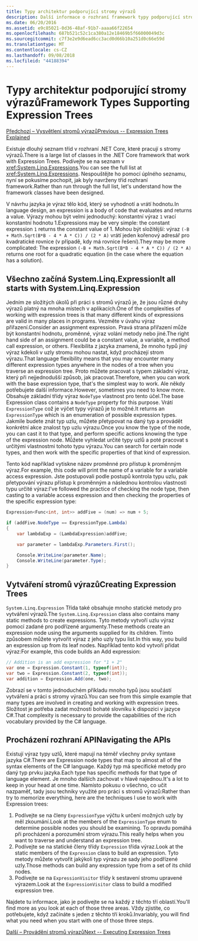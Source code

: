 ```yaml
---
title: Typy architektur podporující stromy výrazů
description: Další informace o rozhraní framework typy podporující stromy výrazů, vytváření stromů výrazů a techniky pro práci s strom výrazu rozhraní API.
ms.date: 06/20/2016
ms.assetid: e9c85021-0d36-48af-91b7-aaaa66f22654
ms.openlocfilehash: 687b521c52c1ca380a12e18469b5f66000049d3c
ms.sourcegitcommit: c7f3e2e9d6ead6cc3acd0d66b10a251d0c66e59d
ms.translationtype: MT
ms.contentlocale: cs-CZ
ms.lasthandoff: 09/08/2018
ms.locfileid: "44188394"
---
```

# <a name="framework-types-supporting-expression-trees"></a><span data-ttu-id="24d7d-103">Typy architektur podporující stromy výrazů</span><span class="sxs-lookup"><span data-stu-id="24d7d-103">Framework Types Supporting Expression Trees</span></span>

[<span data-ttu-id="24d7d-104">Předchozí – Vysvětlení stromů výrazů</span><span class="sxs-lookup"><span data-stu-id="24d7d-104">Previous -- Expression Trees Explained</span></span>](expression-trees-explained.md)

<span data-ttu-id="24d7d-105">Existuje dlouhý seznam tříd v rozhraní .NET Core, které pracují s stromy výrazů.</span><span class="sxs-lookup"><span data-stu-id="24d7d-105">There is a large list of classes in the .NET Core framework that work with Expression Trees.</span></span>
<span data-ttu-id="24d7d-106">Podívejte se na seznam v <xref:System.Linq.Expressions>.</span><span class="sxs-lookup"><span data-stu-id="24d7d-106">You can see the full list at <xref:System.Linq.Expressions>.</span></span>
<span data-ttu-id="24d7d-107">Nespouštějte ho pomocí úplného seznamu, nyní se pokusíme pochopit, jak byly navrženy tříd rozhraní framework.</span><span class="sxs-lookup"><span data-stu-id="24d7d-107">Rather than run through the full list, let's understand how the framework classes have been designed.</span></span>

<span data-ttu-id="24d7d-108">V návrhu jazyka je výraz tělo kód, který se vyhodnotí a vrátí hodnotu.</span><span class="sxs-lookup"><span data-stu-id="24d7d-108">In language design, an expression is a body of code that evaluates and returns a value.</span></span> <span data-ttu-id="24d7d-109">Výrazy mohou být velmi jednoduchý: konstantní výraz `1` vrací konstantní hodnotu 1.</span><span class="sxs-lookup"><span data-stu-id="24d7d-109">Expressions may be very simple: the constant expression `1` returns the constant value of 1.</span></span> <span data-ttu-id="24d7d-110">Mohou být složitější: výraz `(-B + Math.Sqrt(B*B - 4 * A * C)) / (2 * A)` vrátí jeden kořenový adresář pro kvadratické rovnice (v případě, kdy má rovnice řešení).</span><span class="sxs-lookup"><span data-stu-id="24d7d-110">They may be more complicated: The expression `(-B + Math.Sqrt(B*B - 4 * A * C)) / (2 * A)` returns one root for a quadratic equation (in the case where the equation has a solution).</span></span>  

## <a name="it-all-starts-with-systemlinqexpression"></a><span data-ttu-id="24d7d-111">Všechno začíná System.Linq.Expression</span><span class="sxs-lookup"><span data-stu-id="24d7d-111">It all starts with System.Linq.Expression</span></span>

<span data-ttu-id="24d7d-112">Jedním ze složitých úkolů při práci s stromů výrazů je, že jsou různé druhy výrazů platný na mnoha místech v aplikacích.</span><span class="sxs-lookup"><span data-stu-id="24d7d-112">One of the complexities of working with expression trees is that many different kinds of expressions are valid in many places in programs.</span></span> <span data-ttu-id="24d7d-113">Vezměte v úvahu výraz přiřazení.</span><span class="sxs-lookup"><span data-stu-id="24d7d-113">Consider an assignment expression.</span></span> <span data-ttu-id="24d7d-114">Pravá strana přiřazení může být konstantní hodnotu, proměnné, výraz volání metody nebo jiné.</span><span class="sxs-lookup"><span data-stu-id="24d7d-114">The right hand side of an assignment could be a constant value, a variable, a method call expression, or others.</span></span> <span data-ttu-id="24d7d-115">Flexibilita z jazyka znamená, že mnoho typů jiný výraz kdekoli v uzly stromu mohou nastat, když procházejí strom výrazu.</span><span class="sxs-lookup"><span data-stu-id="24d7d-115">That language flexibility means that you may encounter many different expression types anywhere in the nodes of a tree when you traverse an expression tree.</span></span> <span data-ttu-id="24d7d-116">Proto můžete pracovat s typem základní výraz, který při nejjednodušší způsob, jak pracovat.</span><span class="sxs-lookup"><span data-stu-id="24d7d-116">Therefore, when you can work with the base expression type, that's the simplest way to work.</span></span> <span data-ttu-id="24d7d-117">Ale někdy potřebujete další informace.</span><span class="sxs-lookup"><span data-stu-id="24d7d-117">However, sometimes you need to know more.</span></span>
<span data-ttu-id="24d7d-118">Obsahuje základní třídy výraz `NodeType` vlastnost pro tento účel.</span><span class="sxs-lookup"><span data-stu-id="24d7d-118">The base Expression class contains a `NodeType` property for this purpose.</span></span>
<span data-ttu-id="24d7d-119">Vrátí `ExpressionType` což je výčet typy výrazů je to možné.</span><span class="sxs-lookup"><span data-stu-id="24d7d-119">It returns an `ExpressionType` which is an enumeration of possible expression types.</span></span>
<span data-ttu-id="24d7d-120">Jakmile budete znát typ uzlu, můžete přetypovat na daný typ a provádět konkrétní akce znalost typ uzlu výrazu.</span><span class="sxs-lookup"><span data-stu-id="24d7d-120">Once you know the type of the node, you can cast it to that type, and perform specific actions knowing the type of the expression node.</span></span> <span data-ttu-id="24d7d-121">Můžete vyhledat určité typy uzlů a poté pracovat s určitými vlastnostmi tohoto typu výrazu.</span><span class="sxs-lookup"><span data-stu-id="24d7d-121">You can search for certain node types, and then work with the specific properties of that kind of expression.</span></span>

<span data-ttu-id="24d7d-122">Tento kód například vytiskne název proměnné pro přístup k proměnným výraz.</span><span class="sxs-lookup"><span data-stu-id="24d7d-122">For example, this code will print the name of a variable for a variable access expression.</span></span> <span data-ttu-id="24d7d-123">Jste postupovali podle postupů kontrola typu uzlu, pak přetypování výrazu přístup k proměnným a následnou kontrolou vlastnosti typu určité výraz:</span><span class="sxs-lookup"><span data-stu-id="24d7d-123">I've followed the practice of checking the node type, then casting to a variable access expression and then checking the properties of the specific expression type:</span></span>

```csharp
Expression<Func<int, int>> addFive = (num) => num + 5;

if (addFive.NodeType == ExpressionType.Lambda)
{
    var lambdaExp = (LambdaExpression)addFive;

    var parameter = lambdaExp.Parameters.First();

    Console.WriteLine(parameter.Name);
    Console.WriteLine(parameter.Type);
}
```

## <a name="creating-expression-trees"></a><span data-ttu-id="24d7d-124">Vytváření stromů výrazů</span><span class="sxs-lookup"><span data-stu-id="24d7d-124">Creating Expression Trees</span></span>

<span data-ttu-id="24d7d-125">`System.Linq.Expression` Třída také obsahuje mnoho statické metody pro vytváření výrazů.</span><span class="sxs-lookup"><span data-stu-id="24d7d-125">The `System.Linq.Expression` class also contains many static methods to create expressions.</span></span> <span data-ttu-id="24d7d-126">Tyto metody vytvoří uzlu výraz pomocí zadané pro podřízené argumenty.</span><span class="sxs-lookup"><span data-stu-id="24d7d-126">These methods create an expression node using the arguments supplied for its children.</span></span> <span data-ttu-id="24d7d-127">Tímto způsobem můžete vytvořit výraz z jeho uzly typu list.</span><span class="sxs-lookup"><span data-stu-id="24d7d-127">In this way, you build an expression up from its leaf nodes.</span></span> <span data-ttu-id="24d7d-128">Například tento kód vytvoří přidat výraz:</span><span class="sxs-lookup"><span data-stu-id="24d7d-128">For example, this code builds an Add expression:</span></span>

```csharp
// Addition is an add expression for "1 + 2"
var one = Expression.Constant(1, typeof(int));
var two = Expression.Constant(2, typeof(int));
var addition = Expression.Add(one, two);
```

<span data-ttu-id="24d7d-129">Zobrazí se v tomto jednoduchém příkladu mnoho typů jsou součástí vytváření a práci s stromy výrazů.</span><span class="sxs-lookup"><span data-stu-id="24d7d-129">You can see from this simple example that many types are involved in creating and working with expression trees.</span></span> <span data-ttu-id="24d7d-130">Složitost je potřeba zadat možnosti bohaté slovníku k dispozici v jazyce C#.</span><span class="sxs-lookup"><span data-stu-id="24d7d-130">That complexity is necessary to provide the capabilities of the rich vocabulary provided by the C# language.</span></span>

## <a name="navigating-the-apis"></a><span data-ttu-id="24d7d-131">Procházení rozhraní API</span><span class="sxs-lookup"><span data-stu-id="24d7d-131">Navigating the APIs</span></span>
<span data-ttu-id="24d7d-132">Existují výraz typy uzlů, které mapují na téměř všechny prvky syntaxe jazyka C#.</span><span class="sxs-lookup"><span data-stu-id="24d7d-132">There are Expression node types that map to almost all of the syntax elements of the C# language.</span></span> <span data-ttu-id="24d7d-133">Každý typ má specifické metody pro daný typ prvku jazyka.</span><span class="sxs-lookup"><span data-stu-id="24d7d-133">Each type has specific methods for that type of language element.</span></span> <span data-ttu-id="24d7d-134">Je mnoho dalších zachovat v hlavě najednou.</span><span class="sxs-lookup"><span data-stu-id="24d7d-134">It's a lot to keep in your head at one time.</span></span> <span data-ttu-id="24d7d-135">Namísto pokusu o všechno, co učit nazpaměť, tady jsou techniky využité pro práci s stromů výrazů:</span><span class="sxs-lookup"><span data-stu-id="24d7d-135">Rather than try to memorize everything, here are the techniques I use to work with Expression trees:</span></span>
1. <span data-ttu-id="24d7d-136">Podívejte se na členy `ExpressionType` výčtu k určení možných uzly by měl zkoumání.</span><span class="sxs-lookup"><span data-stu-id="24d7d-136">Look at the members of the `ExpressionType` enum to determine possible nodes you should be examining.</span></span> <span data-ttu-id="24d7d-137">To opravdu pomáhá při procházení a porozumění strom výrazu.</span><span class="sxs-lookup"><span data-stu-id="24d7d-137">This really helps when you want to traverse and understand an expression tree.</span></span>
2. <span data-ttu-id="24d7d-138">Podívejte se na statické členy třídy `Expression` třída výraz.</span><span class="sxs-lookup"><span data-stu-id="24d7d-138">Look at the static members of the `Expression` class to build an expression.</span></span> <span data-ttu-id="24d7d-139">Tyto metody můžete vytvořit jakýkoli typ výrazu ze sady jeho podřízené uzly.</span><span class="sxs-lookup"><span data-stu-id="24d7d-139">Those methods can build any expression type from a set of its child nodes.</span></span>
3. <span data-ttu-id="24d7d-140">Podívejte se na `ExpressionVisitor` třídy k sestavení stromu upravené výrazem.</span><span class="sxs-lookup"><span data-stu-id="24d7d-140">Look at the `ExpressionVisitor` class to build a modified expression tree.</span></span>

<span data-ttu-id="24d7d-141">Najdete tu informace, jako je podívejte se na každý z těchto tří oblastí.</span><span class="sxs-lookup"><span data-stu-id="24d7d-141">You'll find more as you look at each of those three areas.</span></span> <span data-ttu-id="24d7d-142">Vždy zjistíte, co potřebujete, když začínáte s jeden z těchto tří kroků.</span><span class="sxs-lookup"><span data-stu-id="24d7d-142">Invariably, you will find what you need when you start with one of those three steps.</span></span>
 
 [<span data-ttu-id="24d7d-143">Další – Provádění stromů výrazů</span><span class="sxs-lookup"><span data-stu-id="24d7d-143">Next -- Executing Expression Trees</span></span>](expression-trees-execution.md)
 
